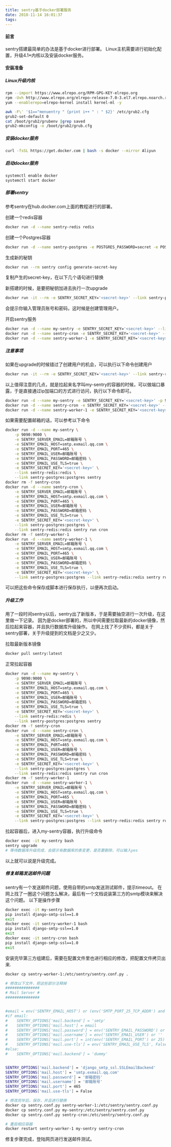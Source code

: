```yaml
---
title: sentry基于docker部署服务
date: 2018-11-14 16:01:37
tags:
---
```


####  前言

sentry搭建最简单的办法是基于docker进行部署。
Linux主机需要进行初始化配置，升级4.1*内核以及安装docker服务。

####  安装准备

##### Linux升级内核

``` bash
rpm --import https://www.elrepo.org/RPM-GPG-KEY-elrepo.org
rpm -Uvh http://www.elrepo.org/elrepo-release-7.0-3.el7.elrepo.noarch.rpm
yum --enablerepo=elrepo-kernel install kernel-ml -y

awk -F\' '$1=="menuentry " {print i++ " : " $2}' /etc/grub2.cfg
grub2-set-default 0
cat /boot/grub2/grubenv |grep saved
grub2-mkconfig -o /boot/grub2/grub.cfg

```

##### 安装docker服务

``` bash 
curl -fsSL https://get.docker.com | bash -s docker --mirror Aliyun
```

##### 启动docker服务

``` bash 
systemctl enable docker
systemctl start docker
```

##### 部署sentry

参考sentry在hub.docker.com上面的教程进行的部署。

创建一个redis容器

``` bash
docker run -d --name sentry-redis redis
```

创建一个Postgres容器

``` bash
docker run -d --name sentry-postgres -e POSTGRES_PASSWORD=secret -e POSTGRES_USER=sentry postgres
```

生成新的秘钥

``` bash
docker run --rm sentry config generate-secret-key
```

复制产生的secret-key，在以下几个语句进行替换

新搭建的时候，是要把秘钥加进去执行一次upgrade

```bash
docker run -it --rm -e SENTRY_SECRET_KEY='<secret-key>' --link sentry-postgres:postgres --link sentry-redis:redis sentry upgrade
```

会提示你输入管理员账号和密码，这时候是创建管理用户。


开启sentry服务

```bash
docker run -d --name my-sentry -e SENTRY_SECRET_KEY='<secret-key>' --link sentry-redis:redis --link sentry-postgres:postgres sentry
docker run -d --name sentry-cron -e SENTRY_SECRET_KEY='<secret-key>' --link sentry-postgres:postgres --link sentry-redis:redis sentry run cron
docker run -d --name sentry-worker-1 -e SENTRY_SECRET_KEY='<secret-key>' --link sentry-postgres:postgres --link sentry-redis:redis sentry run worker
```

##### 注意事项

如果在upgrade的时候错过了创建用户的机会，可以执行以下命令创建用户

``` bash
docker run -it --rm -e SENTRY_SECRET_KEY='<secret-key>' --link sentry-redis:redis --link sentry-postgres:postgres sentry createuser
```

以上值得注意的几点，就是拉起来名字叫my-sentry的容器的时候，可以做端口暴露，于是直接通过ip加端口的方式进行访问，执行以下命令即可。

``` bash
docker run -d --name my-sentry -e SENTRY_SECRET_KEY='<secret-key>' -p 9000:9000 --link sentry-redis:redis --link sentry-postgres:postgres sentry
docker run -d --name sentry-cron -e SENTRY_SECRET_KEY='<secret-key>' --link sentry-postgres:postgres --link sentry-redis:redis sentry run cron
docker run -d --name sentry-worker-1 -e SENTRY_SECRET_KEY='<secret-key>' --link sentry-postgres:postgres --link sentry-redis:redis sentry run worker
```

如果需要配置邮箱的话，可以参考以下命令

``` bash
docker run -d --name my-sentry \
    -p 9090:9000 \
    -e SENTRY_SERVER_EMAIL=邮箱账号 \
    -e SENTRY_EMAIL_HOST=smtp.exmail.qq.com \
    -e SENTRY_EMAIL_PORT=465 \
    -e SENTRY_EMAIL_USER=邮箱账号 \
    -e SENTRY_EMAIL_PASSWORD=邮箱密码 \
    -e SENTRY_EMAIL_USE_TLS=true \
    -e SENTRY_SECRET_KEY='<secret-key>' \
    --link sentry-redis:redis \
    --link sentry-postgres:postgres sentry
docker rm -f sentry-cron
docker run -d --name sentry-cron \
    -e SENTRY_SERVER_EMAIL=邮箱账号 \
    -e SENTRY_EMAIL_HOST=smtp.exmail.qq.com \
    -e SENTRY_EMAIL_PdRT=465 \
    -e SENTRY_EMAIL_USER=邮箱账号 \
    -e SENTRY_EMAIL_PASSWORD=邮箱密码 \
    -e SENTRY_EMAIL_USE_TLS=true \
    -e SENTRY_SECRET_KEY='<secret-key>' \
    --link sentry-postgres:postgres \
    --link sentry-redis:redis sentry run cron
docker rm -f sentry-worker-1
docker run -d --name sentry-worker-1 \
    -e SENTRY_SERVER_EMAIL=邮箱账号 \
    -e SENTRY_EMAIL_HOST=smtp.exmail.qq.com \
    -e SENTRY_EMAIL_PORT=465 \
    -e SENTRY_EMAIL_USER=邮箱账号 \
    -e SENTRY_EMAIL_PASSWORD=邮箱密码 \
    -e SENTRY_EMAIL_USE_TLS=true \
    -e SENTRY_SECRET_KEY='<secret-key>' \
    --link sentry-postgres:postgres --link sentry-redis:redis sentry run worker
```

可以把这些命令保存成脚本进行保存执行，以便再次启动。

##### 升级工作

用了一段时间sentry以后，sentry出了新版本，于是需要抽空进行一次升级，在这里做一下记录。
因为是docker部署的，所以中间需要拉取最新的docker镜像，然后拉起来容器，并且执行数据库升级操作。
在网上找了不少资料，都是关于sentry部署，关于升级提到的文档是少之又少。

拉取最新版本镜像

``` bash
docker pull sentry:latest
```

正常拉起容器

```bash
docker run -d --name my-sentry \
    -p 9090:9000 \
    -e SENTRY_SERVER_EMAIL=邮箱账号 \
    -e SENTRY_EMAIL_HOST=smtp.exmail.qq.com \
    -e SENTRY_EMAIL_PORT=465 \
    -e SENTRY_EMAIL_USER=邮箱账号 \
    -e SENTRY_EMAIL_PASSWORD=邮箱密码 \
    -e SENTRY_EMAIL_USE_TLS=true \
    -e SENTRY_SECRET_KEY='<secret-key>' \
    --link sentry-redis:redis \
    --link sentry-postgres:postgres sentry
docker rm -f sentry-cron
docker run -d --name sentry-cron \
    -e SENTRY_SERVER_EMAIL=邮箱账号 \
    -e SENTRY_EMAIL_HOST=smtp.exmail.qq.com \
    -e SENTRY_EMAIL_PdRT=465 \
    -e SENTRY_EMAIL_USER=邮箱账号 \
    -e SENTRY_EMAIL_PASSWORD=邮箱密码 \
    -e SENTRY_EMAIL_USE_TLS=true \
    -e SENTRY_SECRET_KEY='<secret-key>' \
    --link sentry-postgres:postgres \
    --link sentry-redis:redis sentry run cron
docker rm -f sentry-worker-1
docker run -d --name sentry-worker-1 \
    -e SENTRY_SERVER_EMAIL=邮箱账号 \
    -e SENTRY_EMAIL_HOST=smtp.exmail.qq.com \
    -e SENTRY_EMAIL_PORT=465 \
    -e SENTRY_EMAIL_USER=邮箱账号 \
    -e SENTRY_EMAIL_PASSWORD=邮箱密码 \
    -e SENTRY_EMAIL_USE_TLS=true \
    -e SENTRY_SECRET_KEY='<secret-key>' \
    --link sentry-postgres:postgres --link sentry-redis:redis sentry run worker
```

拉起容器后，进入my-sentry容器，执行升级命令

``` bash
docker exec -it my-sentry bash
sentry upgrade
# 等待数据库升级完成，会提示有数据库的表变更，是否要删除，可以输入yes
```

以上就可以说是升级完成。

##### 修复邮箱发送邮件问题

sentry有一个发送邮件问题，使用自带的smtp发送测试邮件，提示timeout。
在网上找了一圈这个问题怎么解决，最后有一个文档说装第三方的smtp模块来解决这个问题。
以下是操作步骤

```bash
docker exec -it my-sentry bash
pip install django-smtp-ssl==1.0
exit
docker exec -it sentry-worker-1 bash
pip install django-smtp-ssl==1.0
exit
docker exec -it sentry-cron bash
pip install django-smtp-ssl==1.0
exit
```

安装完毕第三方组建后，需要在配置文件里也进行相应的修改，把配置文件拷贝出来.

```bash
docker cp sentry-worker-1:/etc/sentry/sentry.conf.py .

# 修改以下文件，把这些部分注释掉
###############
# Mail Server #
###############


#email = env('SENTRY_EMAIL_HOST') or (env('SMTP_PORT_25_TCP_ADDR') and 'smtp')
#if email:
#    SENTRY_OPTIONS['mail.backend'] = 'smtp'
#    SENTRY_OPTIONS['mail.host'] = email
#    SENTRY_OPTIONS['mail.password'] = env('SENTRY_EMAIL_PASSWORD') or ''
#    SENTRY_OPTIONS['mail.username'] = env('SENTRY_EMAIL_USER') or ''
#    SENTRY_OPTIONS['mail.port'] = int(env('SENTRY_EMAIL_PORT') or 25)
#    SENTRY_OPTIONS['mail.use-tls'] = env('SENTRY_EMAIL_USE_TLS', False)
#else:
#    SENTRY_OPTIONS['mail.backend'] = 'dummy'


SENTRY_OPTIONS['mail.backend'] = 'django_smtp_ssl.SSLEmailBackend'
SENTRY_OPTIONS['mail.host'] = 'smtp.exmail.qq.com'
SENTRY_OPTIONS['mail.password'] = '邮箱密码'
SENTRY_OPTIONS['mail.username'] = '邮箱账号'
SENTRY_OPTIONS['mail.port'] = 465
SENTRY_OPTIONS['mail.use-tls'] = False

# 修改完毕后，保存，并且进行替换
docker cp sentry.conf.py sentry-worker-1:/etc/sentry/sentry.conf.py
docker cp sentry.conf.py my-sentry:/etc/sentry/sentry.conf.py
docker cp sentry.conf.py sentry-cron:/etc/sentry/sentry.conf.py

# 重启相应容器
docker restart sentry-worker-1 my-sentry sentry-cron

```

修复步骤完成，登陆网页进行发送邮件测试。